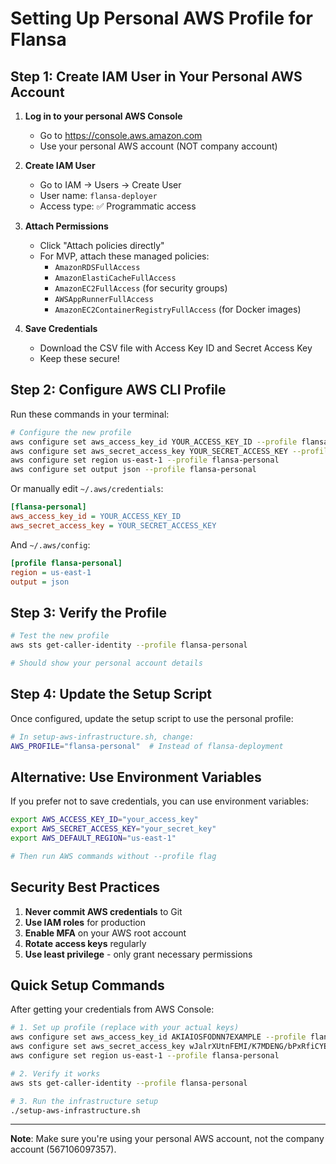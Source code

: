 # Setting Up Personal AWS Profile for Flansa

## Step 1: Create IAM User in Your Personal AWS Account

1. **Log in to your personal AWS Console**
   - Go to https://console.aws.amazon.com
   - Use your personal AWS account (NOT company account)

2. **Create IAM User**
   - Go to IAM → Users → Create User
   - User name: `flansa-deployer`
   - Access type: ✅ Programmatic access

3. **Attach Permissions**
   - Click "Attach policies directly"
   - For MVP, attach these managed policies:
     - `AmazonRDSFullAccess`
     - `AmazonElastiCacheFullAccess`
     - `AmazonEC2FullAccess` (for security groups)
     - `AWSAppRunnerFullAccess`
     - `AmazonEC2ContainerRegistryFullAccess` (for Docker images)

4. **Save Credentials**
   - Download the CSV file with Access Key ID and Secret Access Key
   - Keep these secure!

## Step 2: Configure AWS CLI Profile

Run these commands in your terminal:

```bash
# Configure the new profile
aws configure set aws_access_key_id YOUR_ACCESS_KEY_ID --profile flansa-personal
aws configure set aws_secret_access_key YOUR_SECRET_ACCESS_KEY --profile flansa-personal
aws configure set region us-east-1 --profile flansa-personal
aws configure set output json --profile flansa-personal
```

Or manually edit `~/.aws/credentials`:

```ini
[flansa-personal]
aws_access_key_id = YOUR_ACCESS_KEY_ID
aws_secret_access_key = YOUR_SECRET_ACCESS_KEY
```

And `~/.aws/config`:

```ini
[profile flansa-personal]
region = us-east-1
output = json
```

## Step 3: Verify the Profile

```bash
# Test the new profile
aws sts get-caller-identity --profile flansa-personal

# Should show your personal account details
```

## Step 4: Update the Setup Script

Once configured, update the setup script to use the personal profile:

```bash
# In setup-aws-infrastructure.sh, change:
AWS_PROFILE="flansa-personal"  # Instead of flansa-deployment
```

## Alternative: Use Environment Variables

If you prefer not to save credentials, you can use environment variables:

```bash
export AWS_ACCESS_KEY_ID="your_access_key"
export AWS_SECRET_ACCESS_KEY="your_secret_key"
export AWS_DEFAULT_REGION="us-east-1"

# Then run AWS commands without --profile flag
```

## Security Best Practices

1. **Never commit AWS credentials** to Git
2. **Use IAM roles** for production
3. **Enable MFA** on your AWS root account
4. **Rotate access keys** regularly
5. **Use least privilege** - only grant necessary permissions

## Quick Setup Commands

After getting your credentials from AWS Console:

```bash
# 1. Set up profile (replace with your actual keys)
aws configure set aws_access_key_id AKIAIOSFODNN7EXAMPLE --profile flansa-personal
aws configure set aws_secret_access_key wJalrXUtnFEMI/K7MDENG/bPxRfiCYEXAMPLEKEY --profile flansa-personal
aws configure set region us-east-1 --profile flansa-personal

# 2. Verify it works
aws sts get-caller-identity --profile flansa-personal

# 3. Run the infrastructure setup
./setup-aws-infrastructure.sh
```

---

**Note**: Make sure you're using your personal AWS account, not the company account (567106097357).